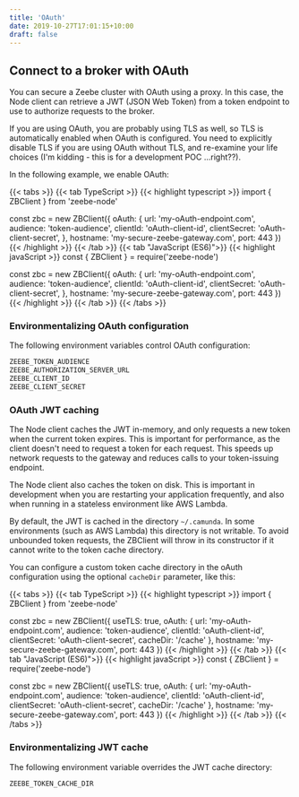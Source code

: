 ```yaml
---
title: 'OAuth'
date: 2019-10-27T17:01:15+10:00
draft: false
---
```


## Connect to a broker with OAuth

You can secure a Zeebe cluster with OAuth using a proxy. In this case, the Node client can retrieve a JWT (JSON Web Token) from a token endpoint to use to authorize requests to the broker.

If you are using OAuth, you are probably using TLS as well, so TLS is automatically enabled when OAuth is configured. You need to explicitly disable TLS if you are using OAuth without TLS, and re-examine your life choices (I'm kidding - this is for a development POC ...right??).

In the following example, we enable OAuth:

<!-- prettier-ignore -->
{{< tabs >}}
  {{< tab TypeScript >}}
    {{< highlight typescript >}}
import { ZBClient } from 'zeebe-node'

const zbc = new ZBClient({
  oAuth: {
    url: 'my-oAuth-endpoint.com',
    audience: 'token-audience',
    clientId: 'oAuth-client-id',
    clientSecret: 'oAuth-client-secret',
  },
  hostname: 'my-secure-zeebe-gateway.com',
  port: 443
})
    {{< /highlight >}}
  {{< /tab >}}
  {{< tab "JavaScript (ES6)">}}
    {{< highlight javaScript >}}
const { ZBClient } = require('zeebe-node')

const zbc = new ZBClient({
  oAuth: {
    url: 'my-oAuth-endpoint.com',
    audience: 'token-audience',
    clientId: 'oAuth-client-id',
    clientSecret: 'oAuth-client-secret',
  },
  hostname: 'my-secure-zeebe-gateway.com',
  port: 443
})
    {{< /highlight >}}
  {{< /tab >}}
{{< /tabs >}}

### Environmentalizing OAuth configuration

The following environment variables control OAuth configuration:

```bash
ZEEBE_TOKEN_AUDIENCE
ZEEBE_AUTHORIZATION_SERVER_URL
ZEEBE_CLIENT_ID
ZEEBE_CLIENT_SECRET
```

### OAuth JWT caching

The Node client caches the JWT in-memory, and only requests a new token when the current token expires. This is important for performance, as the client doesn't need to request a token for each request. This speeds up network requests to the gateway and reduces calls to your token-issuing endpoint.

The Node client also caches the token on disk. This is important in development when you are restarting your application frequently, and also when running in a stateless environment like AWS Lambda.

By default, the JWT is cached in the directory `~/.camunda`. In some environments (such as AWS Lambda) this directory is not writable. To avoid unbounded token requests, the ZBClient will throw in its constructor if it cannot write to the token cache directory.

You can configure a custom token cache directory in the oAuth configuration using the optional `cacheDir` parameter, like this:

<!-- prettier-ignore -->
{{< tabs >}}
  {{< tab TypeScript >}}
    {{< highlight typescript >}}
import { ZBClient } from 'zeebe-node'

const zbc = new ZBClient({
  useTLS: true,
  oAuth: {
    url: 'my-oAuth-endpoint.com',
    audience: 'token-audience',
    clientId: 'oAuth-client-id',
    clientSecret: 'oAuth-client-secret',
    cacheDir: '/cache'
  },
  hostname: 'my-secure-zeebe-gateway.com',
  port: 443
})
    {{< /highlight >}}
  {{< /tab >}}
  {{< tab "JavaScript (ES6)">}}
    {{< highlight javaScript >}}
const { ZBClient } = require('zeebe-node')

const zbc = new ZBClient({
  useTLS: true,
  oAuth: {
    url: 'my-oAuth-endpoint.com',
    audience: 'token-audience',
    clientId: 'oAuth-client-id',
    clientSecret: 'oAuth-client-secret',
    cacheDir: '/cache'
  },
  hostname: 'my-secure-zeebe-gateway.com',
  port: 443
})
    {{< /highlight >}}
  {{< /tab >}}
{{< /tabs >}}

### Environmentalizing JWT cache

The following environment variable overrides the JWT cache directory:

```bash
ZEEBE_TOKEN_CACHE_DIR
```